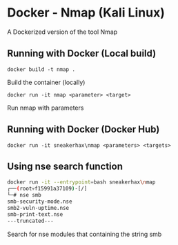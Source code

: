 # Docker - Nmap (Kali Linux)

A Dockerized version of the tool Nmap

## Running with Docker (Local build)

```docker build -t nmap .```

Build the container (locally)

```docker run -it nmap <parameter> <target>```

Run nmap with parameters

## Running with Docker (Docker Hub)

```docker run -it sneakerhax\nmap <parameters> <targets>```

## Using nse search function

```bash
docker run -it --entrypoint=bash sneakerhax\nmap
┌──(root💀f15991a37109)-[/]
└─# nse smb
smb-security-mode.nse
smb2-vuln-uptime.nse
smb-print-text.nse
---truncated---
```

Search for nse modules that containing the string smb
